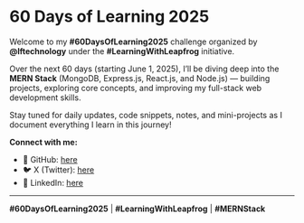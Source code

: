 # 60 Days of Learning 2025

Welcome to my **#60DaysOfLearning2025** challenge organized by **@lftechnology** under the **#LearningWithLeapfrog** initiative.

Over the next 60 days (starting June 1, 2025), I’ll be diving deep into the **MERN Stack** (MongoDB, Express.js, React.js, and Node.js) — building projects, exploring core concepts, and improving my full-stack web development skills.

Stay tuned for daily updates, code snippets, notes, and mini-projects as I document everything I learn in this journey!

**Connect with me:**

- 🔗 GitHub: [here](https://github.com/asishmehata48)
- 🐦 X (Twitter): [here](https://x.com/asish_mehata)
- 💼 LinkedIn: [here](https://www.linkedin.com/in/asishmehata48)


---

**#60DaysOfLearning2025** | **#LearningWithLeapfrog** | **#MERNStack**
